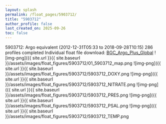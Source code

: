 ```yaml
---
layout: splash
permalink: /float_pages/5903712/
title: "5903712"
author_profile: false
last_created_on: 2025-09-26
toc: false
---
```

 
5903712: Argo equivalent (2012-12-31T05:33 to 2018-09-28T10:15)
286 profiles completed
Individual float file download: [BGC_Argo_Plus_Global](https://ftp.soest.hawaii.edu/bgc_argo_plus/Individual_Floats/outliers_removed/5903712_Sprof_processed.nc)
![img-png]({{ site.url }}{{ site.baseurl }}/assets/images/float_figures/5903712/01_5903712_map.png
![img-png]({{ site.url }}{{ site.baseurl }}/assets/images/float_figures/5903712/5903712_DOXY.png
![img-png]({{ site.url }}{{ site.baseurl }}/assets/images/float_figures/5903712/5903712_NITRATE.png
![img-png]({{ site.url }}{{ site.baseurl }}/assets/images/float_figures/5903712/5903712_PRES.png
![img-png]({{ site.url }}{{ site.baseurl }}/assets/images/float_figures/5903712/5903712_PSAL.png
![img-png]({{ site.url }}{{ site.baseurl }}/assets/images/float_figures/5903712/5903712_TEMP.png
